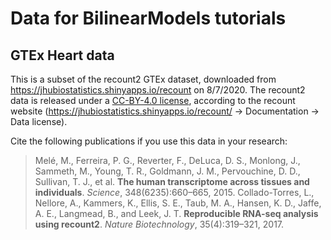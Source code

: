 # Data for BilinearModels tutorials


## GTEx Heart data

This is a subset of the recount2 GTEx dataset, downloaded from https://jhubiostatistics.shinyapps.io/recount on 8/7/2020. The recount2 data is released under a [CC-BY-4.0 license](https://creativecommons.org/licenses/by/4.0/deed.ast), according to the recount website (https://jhubiostatistics.shinyapps.io/recount/ -> Documentation -> Data license).

Cite the following publications if you use this data in your research:
> Melé, M., Ferreira, P. G., Reverter, F., DeLuca, D. S., Monlong, J., Sammeth, M., Young, T. R., Goldmann, J. M., Pervouchine, D. D., Sullivan, T. J., et al. **The human transcriptome across tissues and individuals**. *Science*, 348(6235):660–665, 2015.
> Collado-Torres, L., Nellore, A., Kammers, K., Ellis, S. E., Taub, M. A., Hansen, K. D., Jaffe, A. E., Langmead, B., and Leek, J. T. **Reproducible RNA-seq analysis using recount2**. *Nature Biotechnology*, 35(4):319–321, 2017.

